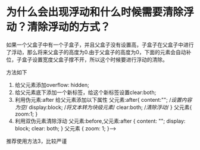 # 为什么会出现浮动和什么时候需要清除浮动？清除浮动的方式？

如果一个父盒子中有一个子盒子，并且父盒子没有设置高，子盒子在父盒子中进行了浮动，那么将来父盒子的高度为0.由于父盒子的高度为0，下面的元素会自动补位，子盒子设置宽度父盒子撑不开，所以这个时候要进行浮动的清除。

方法如下

1. 给父元素添加overflow: hidden;
2. 给父元素底下添加一个新标签，给这个新标签设置clear:both;
3. 利用伪元素:after 给父元素添加以下属性
   父元素:after{
   content:""; /*设置内容为空*/
   display:block; /*将文本转为块级元素*/
   clear:both; /*清除浮动*/
   }
   父元素{
   zoom:1;
   }
4. 利用双伪元素清除浮动
   父元素:before,父元素:after {
   content: "";
   display: block;
   clear: both;
   }
   父元素 {
   zoom: 1;
   }-->

推荐使用方法3，比较严谨